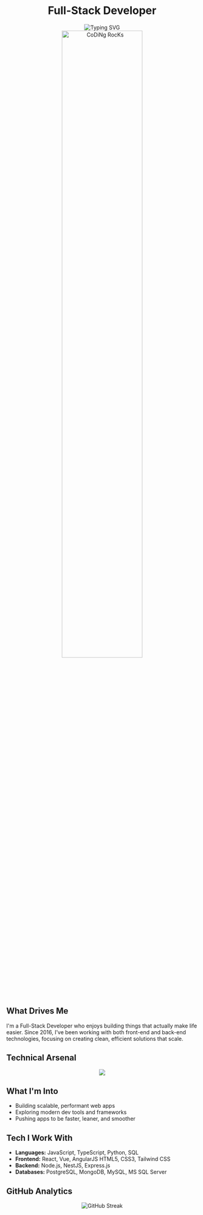 <div align="center">
  <h1>Full-Stack Developer</h1>
</div>


<div align="center">
  <img src="https://readme-typing-svg.herokuapp.com?font=Fira+Code&pause=1000&color=2196F3&center=true&vCenter=true&width=435&lines=Building+scalable+web+applications;Full-Stack+Developer;Coming+up+with+smart+solutions;Making+complex+problems+simple" alt="Typing SVG" />
</div>


<div align="center">
  <img src="https://github.com/SP-XD/SP-XD/blob/main/images/dev-working_rounded.gif?raw=true" href="https://github.com/SP-XD" alt="CoDiNg RocKs" width="65%"/><br>
</div>


## What Drives Me
I'm a Full-Stack Developer who enjoys building things that actually make life easier. Since 2016, I’ve been working with both front-end and back-end technologies, focusing on creating clean, efficient solutions that scale.


## Technical Arsenal
<div align="center">
  <img src="https://skillicons.dev/icons?i=js,ts,react,vue,angular,laravel,php,nodejs,dotnet,postgres,mongodb,docker,git,vscode&perline=5" />
</div>


## What I'm Into
- Building scalable, performant web apps
- Exploring modern dev tools and frameworks
- Pushing apps to be faster, leaner, and smoother


## Tech I Work With
- **Languages:** JavaScript, TypeScript, Python, SQL  
- **Frontend:** React, Vue, AngularJS HTML5, CSS3, Tailwind CSS  
- **Backend:** Node.js, NestJS, Express.js  
- **Databases:** PostgreSQL, MongoDB, MySQL, MS SQL Server


##  GitHub Analytics
<div align="center">
  <img align="center" src="https://github-readme-streak-stats.herokuapp.com/?user=DnAlvrz&theme=tokyonight" alt="GitHub Streak" />
</div>


